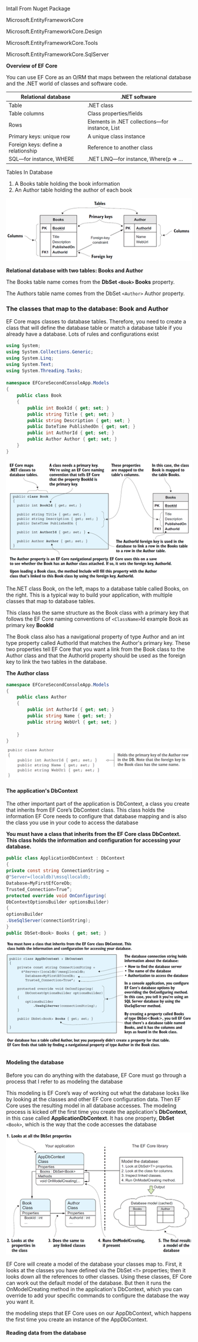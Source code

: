 Intall From Nuget Package

Microsoft.EntityFrameworkCore

Microsoft.EntityFrameworkCore.Design

Microsoft.EntityFrameworkCore.Tools

Microsoft.EntityFrameworkCore.SqlServer

**Overview of EF Core**

You can use EF Core as an O/RM that maps between the relational database and the .NET world of classes and software code.

| Relational database                 | .NET software                                    |
| ----------------------------------- | ------------------------------------------------ |
| Table                               | .NET class                                       |
| Table columns                       | Class properties/fields                          |
| Rows                                | Elements in .NET collections—for instance, List |
| Primary keys: unique row            | A unique class instance                          |
| Foreign keys: define a relationship | Reference to another class                       |
| SQL—for instance, WHERE            | .NET LINQ—for instance, Where(p => …           |

Tables In Database

1. A Books table holding the book information
2. An Author table holding the author of each book

![1690244894653](image/readme/1690244894653.png)

**Relational database with two tables: Books and Author**

The Books table name comes from the ****DbSet `<Book>` Books**** property.

 The Authors table name comes from the DbSet `<Author>` Author property.

### The classes that map to the database: Book and Author

EF Core maps classes to database tables. Therefore, you need to create a class that will define the database table or match a database table if you already have a database. Lots of rules and configurations exist

```csharp
using System;
using System.Collections.Generic;
using System.Linq;
using System.Text;
using System.Threading.Tasks;

namespace EFCoreSecondConsoleApp.Models
{
    public class Book
    {
        public int BookId { get; set; }
        public string Title { get; set; }
        public string Description { get; set; }
        public DateTime PublishedOn { get; set; }
        public int AuthorId { get; set; }
        public Author Author { get; set; }
    }
}

```

![1690251789616](image/readme/1690251789616.png)

The.NET class Book, on the left, maps to a database table called Books, on the right. This is a typical way to build your application, with multiple classes that map to database tables.

This class has the same structure as the Book class with a primary key that follows the EF Core naming conventions of `<ClassName>`Id  example Book as primary key **BookId**

The Book class also has a navigational property of type Author and an int type property called AuthorId that matches
the Author's primary key. These two properties tell EF Core that you want a link from the Book class to the Author class and that the AuthorId property should be used as the foreign key to link the two tables in the database.

**The Author class**

```csharp
namespace EFCoreSecondConsoleApp.Models
{
    public class Author
    {
        public int AuthorId { get; set; }
        public string Name { get; set; }
        public string WebUrl { get; set; }

    }
}
```

![1690252228685](image/readme/1690252228685.png)

#### The application's DbContext

The other important part of the application is DbContext, a class you create that inherits from EF Core’s DbContext class. This class holds the information EF Core needs to configure that database mapping and is also the class you use in your code to
access the database

**You must have a class that inherits from the EF Core class DbContext. This class holds the information and configuration for accessing your database.**

```csharp
public class ApplicationDbContext : DbContext
{
private const string ConnectionString =
@"Server=(localdb)\mssqllocaldb;
Database=MyFirstEfCoreDb;
Trusted_Connection=True”;
protected override void OnConfiguring(
DbContextOptionsBuilder optionsBuilder)
{
optionsBuilder
.UseSqlServer(connectionString);
}
public DbSet<Book> Books { get; set; }
```

![1690252418535](image/readme/1690252418535.png)

#### Modeling the database

Before you can do anything with the database, EF Core must go through a process that I refer to as modeling the database

This modeling is EF Core’s way of working out what the database looks like by looking at the classes and other EF Core configuration data. Then EF Core uses the resulting model in all database accesses. The modeling process is kicked off the first time you create the application's **DbContext**, in this case called **ApplicationDbContext**. It has one property, **DbSet** `<Book>`, which is the way that the code accesses the database

![1690253745733](image/readme/1690253745733.png)

EF Core will create a model of the database your classes map to. First, it looks at the classes you have defined via the DbSet `<T>` properties; then it looks down all the references to other classes. Using these classes, EF Core can work out the default model of the database. But then it runs the OnModelCreating method in the application's DbContext, which you can override to add your specific commands to configure the database the way you want it.

the modeling steps that EF Core uses on our AppDbContext, which happens the first time you create an instance of the AppDbContext.

#### Reading data from the database
